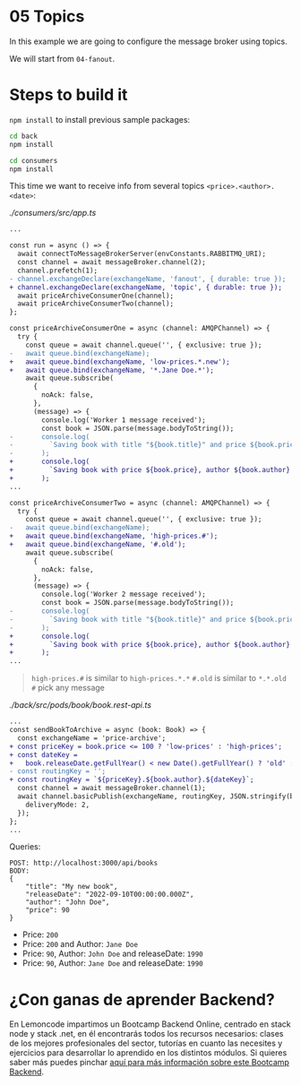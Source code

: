 # 05 Topics

In this example we are going to configure the message broker using topics.

We will start from `04-fanout`.

# Steps to build it

`npm install` to install previous sample packages:

```bash
cd back
npm install

cd consumers
npm install

```

This time we want to receive info from several topics `<price>.<author>.<date>`:

_./consumers/src/app.ts_

```diff
...

const run = async () => {
  await connectToMessageBrokerServer(envConstants.RABBITMQ_URI);
  const channel = await messageBroker.channel(2);
  channel.prefetch(1);
- channel.exchangeDeclare(exchangeName, 'fanout', { durable: true });
+ channel.exchangeDeclare(exchangeName, 'topic', { durable: true });
  await priceArchiveConsumerOne(channel);
  await priceArchiveConsumerTwo(channel);
};

const priceArchiveConsumerOne = async (channel: AMQPChannel) => {
  try {
    const queue = await channel.queue('', { exclusive: true });
-   await queue.bind(exchangeName);
+   await queue.bind(exchangeName, 'low-prices.*.new');
+   await queue.bind(exchangeName, '*.Jane Doe.*');
    await queue.subscribe(
      {
        noAck: false,
      },
      (message) => {
        console.log('Worker 1 message received');
        const book = JSON.parse(message.bodyToString());
-       console.log(
-         `Saving book with title "${book.title}" and price ${book.price}`
-       );
+       console.log(
+         `Saving book with price ${book.price}, author ${book.author} and year ${book.releaseDate}`
+       );
...

const priceArchiveConsumerTwo = async (channel: AMQPChannel) => {
  try {
    const queue = await channel.queue('', { exclusive: true });
-   await queue.bind(exchangeName);
+   await queue.bind(exchangeName, 'high-prices.#');
+   await queue.bind(exchangeName, '#.old');
    await queue.subscribe(
      {
        noAck: false,
      },
      (message) => {
        console.log('Worker 2 message received');
        const book = JSON.parse(message.bodyToString());
-       console.log(
-         `Saving book with title "${book.title}" and price ${book.price}`
-       );
+       console.log(
+         `Saving book with price ${book.price}, author ${book.author} and year ${book.releaseDate}`
+       );
...

```
> `high-prices.#` is similar to `high-prices.*.*`
> `#.old` is similar to `*.*.old`
> `#` pick any message

_./back/src/pods/book/book.rest-api.ts_

```diff
...
const sendBookToArchive = async (book: Book) => {
  const exchangeName = 'price-archive';
+ const priceKey = book.price <= 100 ? 'low-prices' : 'high-prices';
+ const dateKey =
+   book.releaseDate.getFullYear() < new Date().getFullYear() ? 'old' : 'new';
- const routingKey = '';
+ const routingKey = `${priceKey}.${book.author}.${dateKey}`;
  const channel = await messageBroker.channel(1);
  await channel.basicPublish(exchangeName, routingKey, JSON.stringify(book), {
    deliveryMode: 2,
  });
};
...

```

Queries:

```
POST: http://localhost:3000/api/books
BODY:
{
    "title": "My new book",
    "releaseDate": "2022-09-10T00:00:00.000Z",
    "author": "John Doe",
    "price": 90
}
```

- Price: `200`
- Price: `200` and Author: `Jane Doe`
- Price: `90`, Author: `John Doe` and releaseDate: `1990`
- Price: `90`, Author: `Jane Doe` and releaseDate: `1990`

# ¿Con ganas de aprender Backend?

En Lemoncode impartimos un Bootcamp Backend Online, centrado en stack node y stack .net, en él encontrarás todos los recursos necesarios: clases de los mejores profesionales del sector, tutorías en cuanto las necesites y ejercicios para desarrollar lo aprendido en los distintos módulos. Si quieres saber más puedes pinchar [aquí para más información sobre este Bootcamp Backend](https://lemoncode.net/bootcamp-backend#bootcamp-backend/banner).
